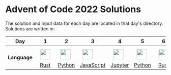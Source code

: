 # Advent of Code 2022 Solutions

The solution and input data for each day are located in that day's directory. Solutions are written in:

|      **Day** |     1 |     2 |     3 |     4 |     5 |     6 |     7 |     8 |     9 |    10 |    11 |    12 |    13 |    14 |    15 |    16 |    17 |    18 |    19 |    20 |    21 |    22 |    23 |    24 |    25 |
| ------------ | :---: | :---: | :---: | :---: | :---: | :---: | :---: | :---: | :---: | :---: | :---: | :---: | :---: | :---: | :---: | :---: | :---: | :---: | :---: | :---: | :---: | :---: | :---: | :---: | :---: |
| **Language** | [<div style="width: 32px; height: 32px; background-color: #fff; border-radius: 24px; padding: 8px;"><img src="https://cdn.jsdelivr.net/gh/devicons/devicon/icons/rust/rust-plain.svg" width="32" height="32" /></div>][Rust] [Rust] | [<div style="width: 32px; height: 32px; background-color: #fff; border-radius: 24px; padding: 8px;"><img src="https://cdn.jsdelivr.net/gh/devicons/devicon/icons/python/python-original.svg" width="32" height="32" /></div>][Python] [Python] | [<div style="width: 32px; height: 32px; background-color: #fff; border-radius: 24px; padding: 8px;"><img src="https://cdn.jsdelivr.net/gh/devicons/devicon/icons/javascript/javascript-original.svg" width="32" height="32" /></div>][JavaScript] [JavaScript] | [<div style="width: 32px; height: 32px; background-color: #fff; border-radius: 24px; padding: 8px;"><img src="https://cdn.jsdelivr.net/gh/devicons/devicon/icons/jupyter/jupyter-original-wordmark.svg" width="32" height="32" /></div>][Jupyter] [Jupyter] | [<div style="width: 32px; height: 32px; background-color: #fff; border-radius: 24px; padding: 8px;"><img src="https://cdn.jsdelivr.net/gh/devicons/devicon/icons/python/python-original.svg" width="32" height="32" /></div>][Python] [Python] | [<div style="width: 32px; height: 32px; background-color: #fff; border-radius: 24px; padding: 8px;"><img src="https://cdn.jsdelivr.net/gh/devicons/devicon/icons/rust/rust-plain.svg" width="32" height="32" /></div>][Rust] [Rust] | [<div style="width: 32px; height: 32px; background-color: #fff; border-radius: 24px; padding: 8px;"><img src="https://cdn.jsdelivr.net/gh/devicons/devicon/icons/rust/rust-plain.svg" width="32" height="32" /></div>][Rust] [Rust] | [<div style="width: 32px; height: 32px; background-color: #fff; border-radius: 24px; padding: 8px;"><img src="https://cdn.jsdelivr.net/gh/devicons/devicon/icons/rust/rust-plain.svg" width="32" height="32" /></div>][Rust] [Rust] | [<div style="width: 32px; height: 32px; background-color: #fff; border-radius: 24px; padding: 8px;"><img src="https://cdn.jsdelivr.net/gh/devicons/devicon/icons/jupyter/jupyter-original-wordmark.svg" width="32" height="32" /></div>][Jupyter] [Jupyter] | [<div style="width: 32px; height: 32px; background-color: #fff; border-radius: 24px; padding: 8px;"><img src="https://cdn.jsdelivr.net/gh/devicons/devicon/icons/rust/rust-plain.svg" width="32" height="32" /></div>][Rust] [Rust] | [<div style="width: 32px; height: 32px; background-color: #fff; border-radius: 24px; padding: 8px;"><img src="https://cdn.jsdelivr.net/gh/devicons/devicon/icons/c/c-original.svg" width="32" height="32" /></div>][C] [C] | [**?**][None] [None] | [**?**][None] [None] | [**?**][None] [None] | [**?**][None] [None] | [**?**][None] [None] | [**?**][None] [None] | [**?**][None] [None] | [**?**][None] [None] | [**?**][None] [None] | [**?**][None] [None] | [**?**][None] [None] | [**?**][None] [None] | [**?**][None] [None] | [**?**][None] [None] |

[Rust]: https://www.rust-lang.org/
[Python]: https://www.python.org/
[JavaScript]: https://developer.mozilla.org/en-US/docs/Learn/JavaScript/First_steps/What_is_JavaScript
[Jupyter]: https://jupyter.org/
[C]: https://en.wikipedia.org/wiki/C_(programming_language)
[None]: https://en.wikipedia.org/wiki/Future
